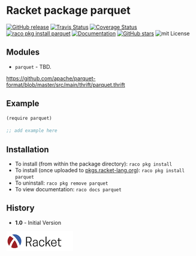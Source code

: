 # Racket package parquet

[![GitHub release](https://img.shields.io/github/release/johnstonskj/parquet.svg?style=flat-square)](https://github.com/johnstonskj/parquet/releases)
[![Travis Status](https://travis-ci.org/johnstonskj/parquet.svg)](https://www.travis-ci.org/johnstonskj/parquet)
[![Coverage Status](https://coveralls.io/repos/github/johnstonskj/parquet/badge.svg?branch=master)](https://coveralls.io/github/johnstonskj/parquet?branch=master)
[![raco pkg install parquet](https://img.shields.io/badge/raco%20pkg%20install-rml--core-blue.svg)](http://pkgs.racket-lang.org/package/parquet)
[![Documentation](https://img.shields.io/badge/raco%20docs-rml--core-blue.svg)](http://docs.racket-lang.org/parquet/index.html)
[![GitHub stars](https://img.shields.io/github/stars/johnstonskj/parquet.svg)](https://github.com/johnstonskj/parquet/stargazers)
![mit License](https://img.shields.io/badge/license-mit-118811.svg)



## Modules

* `parquet` - TBD.


https://github.com/apache/parquet-format/blob/master/src/main/thrift/parquet.thrift

## Example

```scheme
(require parquet)

;; add example here
```


## Installation

* To install (from within the package directory): `raco pkg install`
* To install (once uploaded to [pkgs.racket-lang.org](https://pkgs.racket-lang.org/)): `raco pkg install parquet`
* To uninstall: `raco pkg remove parquet`
* To view documentation: `raco docs parquet`

## History

* **1.0** - Initial Version

[![Racket Language](https://raw.githubusercontent.com/johnstonskj/racket-scaffold/master/scaffold/plank-files/racket-lang.png)](https://racket-lang.org/)
